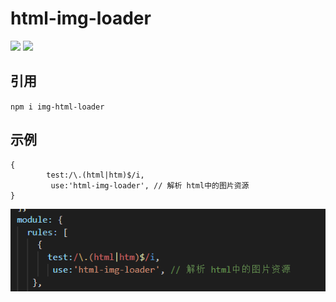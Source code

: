 # html-img-loader
![](https://img.shields.io/npm/dw/img-html-loader)
![](https://img.shields.io/npm/l/img-html-loader)

## 引用
`npm i img-html-loader`

## 示例
```
{
        test:/\.(html|htm)$/i,
         use:'html-img-loader', // 解析 html中的图片资源
}
```
![实例图片](https://raw.githubusercontent.com/gougouer/html-img-loader/master/doc/doc.png)